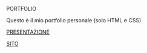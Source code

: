 PORTFOLIO

Questo è il mio portfolio personale (solo HTML e CSS)

[PRESENTAZIONE](https://drive.google.com/file/d/1qyhXaz78HkKP1aQYW877o9qoQuVx69-R/view?usp=sharing)

[SITO](https://matteogranata.github.io/Portfolio/)


